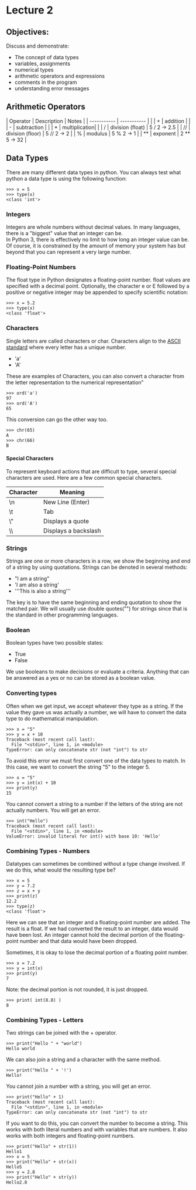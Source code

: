 # Lecture 2

## Objectives:
Discuss and demonstrate:
- The concept of data types
- variables, assignments
- numerical types
- arithmetic operators and expressions
- comments in the program
- understanding error messages

## Arithmetic Operators
| Operator    | Description | Notes |
| ----------- | ----------- | |
| + | addition | |
| - | subtraction | |
| * | multiplication| |
| / | division (float) | 5 / 2 -> 2.5 |
| // | division (floor) | 5 // 2 -> 2 |
| % | modulus | 5 % 2 -> 1 |
| ** | exponent | 2 ** 5 -> 32 |

## Data Types
There are many different data types in python. You can always test what python a data type is using the following function:
```
>>> x = 5
>>> type(x)
<class 'int'>
```
### Integers
Integers are whole numbers without decimal values. In many languages, there is a "biggest" value that an integer can be.  
In Python 3, there is effectively no limit to how long an integer value can be. Of course, it is constrained by the amount of memory your system has but beyond that you can represent a very large number.

### Floating-Point Numbers
The float type in Python designates a floating-point number. float values are specified with a decimal point. Optionally, the character e or E followed by a positive or negative integer may be appended to specify scientific notation:

```
>>> x = 5.2
>>> type(x)
<class 'float'>
```
### Characters
Single letters are called characters or char.
Characters align to the [ASCII standard](http://www.asciitable.com/) where every letter has a unique number.
- 'a'
- 'A'

These are examples of Characters, you can also convert a character from the letter representation to the numerical representation"
```
>>> ord('a')
97
>>> ord('A')
65
```
This conversion can go the other way too.
```
>>> chr(65)
A
>>> chr(66)
B
```

#### Special Characters
To represent keyboard actions that are difficult to type, several special characters are used. Here are a few common special characters.

|Character| Meaning|
|---|---|
| \n | New Line (Enter) |
| \t | Tab |
| \\" | Displays a quote |
| \\\ | Displays a backslash |

### Strings
Strings are one or more characters in a row, we show the beginning and end of a string by using quotations.
Strings can be denoted in several methods:
 - "I am a string"
 - 'I am also a string'
 - '''This is also a string'''  

The key is to have the same beginning and ending quotation to show the matched pair.
We will usually use double quotes("") for strings since that is the standard in other programming languages.

### Boolean
Boolean types have two possible states:
- True
- False

We use booleans to make decisions or evaluate a criteria. Anything that can be answered as a yes or no can be stored as a boolean value.

### Converting types
Often when we get input, we accept whatever they type as a string. If the value they gave us was actually a number, we will have to convert the data type to do mathematical manipulation.
```
>>> x = "5"
>>> y = x + 10
Traceback (most recent call last):
  File "<stdin>", line 1, in <module>
TypeError: can only concatenate str (not "int") to str
```

To avoid this error we must first convert one of the data types to match. In this case, we want to convert the string "5" to the integer 5.
```
>>> x = "5"
>>> y = int(x) + 10
>>> print(y)
15
```

You cannot convert a string to a number if the letters of the string are not actually numbers. You will get an error.
```
>>> int("Hello")
Traceback (most recent call last):
  File "<stdin>", line 1, in <module>
ValueError: invalid literal for int() with base 10: 'Hello'
```

### Combining Types - Numbers
Datatypes can sometimes be combined without a type change involved. If we do this, what would the resulting type be?
```
>>> x = 5
>>> y = 7.2
>>> z = x + y
>>> print(z)
12.2
>>> type(z)
<class 'float'>
```
Here we can see that an integer and a floating-point number are added. The result is a float. If we had converted the result to an integer, data would have been lost. An integer cannot hold the decimal portion of the floating-point number and that data would have been dropped.

Sometimes, it is okay to lose the decimal portion of a floating point number.
```
>>> x = 7.2
>>> y = int(x)
>>> print(y)
7
```

Note: the decimal portion is not rounded, it is just dropped.
```
>>> print( int(8.8) )
8
```

### Combining Types - Letters
Two strings can be joined with the + operator.
```
>>> print("Hello " + "world")
Hello world
```

We can also join a string and a character with the same method.
```
>>> print("Hello " + '!')
Hello!
```

You cannot join a number with a string, you will get an error.
```
>>> print("Hello" + 1)
Traceback (most recent call last):
  File "<stdin>", line 1, in <module>
TypeError: can only concatenate str (not "int") to str
```

If you want to do this, you can convert the number to become a string.
This works with both literal numbers and with variables that are numbers. It also works with both integers and floating-point numbers.
```
>>> print("Hello" + str(1))
Hello1
>>> x = 5
>>> print("Hello" + str(x))
Hello5
>>> y = 2.8
>>> print("Hello" + str(y))
Hello2.8
```
